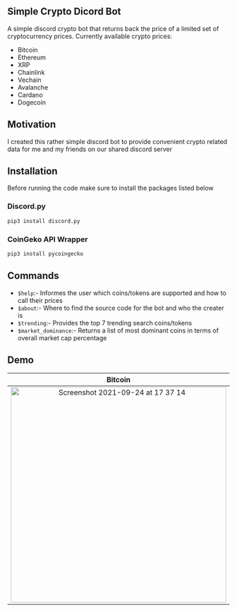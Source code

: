 ## Simple Crypto Dicord Bot
A simple discord crypto bot that returns back the price of a limited set of cryptocurrency prices.
Currently available crypto prices:
- Bitcoin
- Ethereum
- XRP
- Chainlink
- Vechain
- Avalanche
- Cardano
- Dogecoin

## Motivation
I created this rather simple discord bot to provide convenient crypto related data for me and my friends on our shared discord server  

## Installation
Before running the code make sure to install the packages listed below

### Discord.py

```python 
pip3 install discord.py
```
### CoinGeko API Wrapper

```python
pip3 install pycoingecko
```

## Commands
- `$help`:- Informes the user which coins/tokens are supported and how to call their prices
- `$about`:- Where to find the source code for the bot and who the creater is
- `$trending`:- Provides the top 7 trending search coins/tokens 
- `$market_dominance`:- Returns a list of most dominant coins in terms of overall market cap percentage

## Demo
Bitcoin |  XRP
:-------------------------:|:-------------------------:
<img width="488" alt="Screenshot 2021-09-24 at 17 37 14" src="https://user-images.githubusercontent.com/64978825/134710547-c4d79ba1-defc-44e1-a9c3-59f5f19befd3.png">|<img width="488" alt="Screenshot 2021-09-24 at 17 37 28" src="https://user-images.githubusercontent.com/64978825/134710541-c0f5bd0d-54a7-4d2c-8fbf-abdf6e687315.png">|
